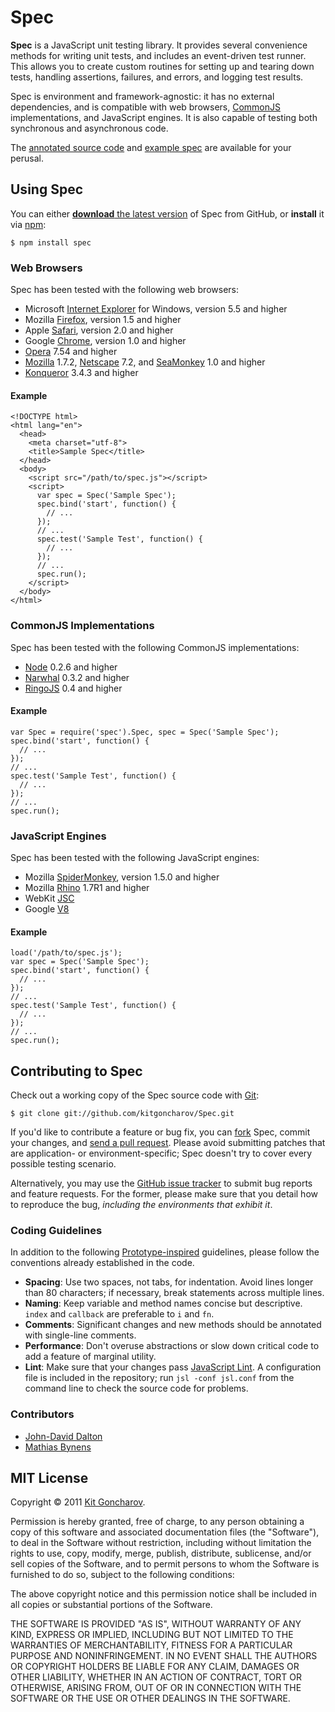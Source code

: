 Spec
====

**Spec** is a JavaScript unit testing library. It provides several convenience methods for writing unit tests, and includes an event-driven test runner. This allows you to create custom routines for setting up and tearing down tests, handling assertions, failures, and errors, and logging test results.

Spec is environment and framework-agnostic: it has no external dependencies, and is compatible with web browsers, [CommonJS](http://www.commonjs.org/) implementations, and JavaScript engines. It is also capable of testing both synchronous and asynchronous code.

The [annotated source code](http://kitgoncharov.github.com/Spec/docs/spec.html) and [example spec](http://kitgoncharov.github.com/Spec/examples/spec.html) are available for your perusal.

## Using Spec

You can either [**download** the latest version](http://kitgoncharov.github.com/Spec/spec.js) of Spec from GitHub, or **install** it via [npm](http://npmjs.org):

    $ npm install spec

### Web Browsers

Spec has been tested with the following web browsers:

* Microsoft [Internet Explorer](http://www.microsoft.com/windows/internet-explorer) for Windows, version 5.5 and higher
* Mozilla [Firefox](http://www.mozilla.com/firefox), version 1.5 and higher
* Apple [Safari](http://www.apple.com/safari), version 2.0 and higher
* Google [Chrome](http://www.google.com/chrome), version 1.0 and higher
* [Opera](http://www.opera.com) 7.54 and higher
* [Mozilla](http://www.mozilla.org/projects/browsers.html) 1.7.2, [Netscape](http://browser.netscape.com/releases) 7.2, and [SeaMonkey](http://www.seamonkey-project.org/) 1.0 and higher
* [Konqueror](http://www.konqueror.org) 3.4.3 and higher

#### Example

    <!DOCTYPE html>
    <html lang="en">
      <head>
        <meta charset="utf-8">
        <title>Sample Spec</title>
      </head>
      <body>
        <script src="/path/to/spec.js"></script>
        <script>
          var spec = Spec('Sample Spec');
          spec.bind('start', function() {
            // ...
          });
          // ...
          spec.test('Sample Test', function() {
            // ...
          });
          // ...
          spec.run();
        </script>
      </body>
    </html>

### CommonJS Implementations

Spec has been tested with the following CommonJS implementations:

* [Node](http://nodejs.org/) 0.2.6 and higher
* [Narwhal](http://narwhaljs.org/) 0.3.2 and higher
* [RingoJS](http://ringojs.org/) 0.4 and higher

#### Example

    var Spec = require('spec').Spec, spec = Spec('Sample Spec');
    spec.bind('start', function() {
      // ...
    });
    // ...
    spec.test('Sample Test', function() {
      // ...
    });
    // ...
    spec.run();

### JavaScript Engines

Spec has been tested with the following JavaScript engines:

* Mozilla [SpiderMonkey](http://www.mozilla.org/js/spidermonkey), version 1.5.0 and higher
* Mozilla [Rhino](http://www.mozilla.org/rhino) 1.7R1 and higher
* WebKit [JSC](https://trac.webkit.org/wiki/JSC)
* Google [V8](http://code.google.com/p/v8)

#### Example

    load('/path/to/spec.js');
    var spec = Spec('Sample Spec');
    spec.bind('start', function() {
      // ...
    });
    // ...
    spec.test('Sample Test', function() {
      // ...
    });
    // ...
    spec.run();

## Contributing to Spec

Check out a working copy of the Spec source code with [Git](http://git-scm.com/):

    $ git clone git://github.com/kitgoncharov/Spec.git

If you'd like to contribute a feature or bug fix, you can [fork](http://help.github.com/forking/) Spec, commit your changes, and [send a pull request](http://help.github.com/pull-requests/). Please avoid submitting patches that are application- or environment-specific; Spec doesn't try to cover every possible testing scenario.

Alternatively, you may use the [GitHub issue tracker](http://github.com/kitgoncharov/Spec/issues) to submit bug reports and feature requests. For the former, please make sure that you detail how to reproduce the bug, *including the environments that exhibit it*.

### Coding Guidelines

In addition to the following [Prototype-inspired](http://prototypejs.org/contribute) guidelines, please follow the conventions already established in the code.

- **Spacing**: Use two spaces, not tabs, for indentation. Avoid lines longer than 80 characters; if necessary, break statements across multiple lines.
- **Naming**: Keep variable and method names concise but descriptive. `index` and `callback` are preferable to `i` and `fn`.
- **Comments**: Significant changes and new methods should be annotated with single-line comments.
- **Performance**: Don't overuse abstractions or slow down critical code to add a feature of marginal utility.
- **Lint**: Make sure that your changes pass [JavaScript Lint](http://javascriptlint.com/). A configuration file is included in the repository; run `jsl -conf jsl.conf` from the command line to check the source code for problems.

### Contributors

* [John-David Dalton](http://allyoucanleet.com/)
* [Mathias Bynens](http://mathiasbynens.be/)

## MIT License

Copyright &copy; 2011 [Kit Goncharov](http://kitgoncharov.github.com).

Permission is hereby granted, free of charge, to any person obtaining a copy of this software and associated documentation files (the "Software"), to deal in the Software without restriction, including without limitation the rights to use, copy, modify, merge, publish, distribute, sublicense, and/or sell copies of the Software, and to permit persons to whom the Software is furnished to do so, subject to the following conditions:

The above copyright notice and this permission notice shall be included in all copies or substantial portions of the Software.

THE SOFTWARE IS PROVIDED "AS IS", WITHOUT WARRANTY OF ANY KIND, EXPRESS OR IMPLIED, INCLUDING BUT NOT LIMITED TO THE WARRANTIES OF MERCHANTABILITY, FITNESS FOR A PARTICULAR PURPOSE AND NONINFRINGEMENT. IN NO EVENT SHALL THE AUTHORS OR COPYRIGHT HOLDERS BE LIABLE FOR ANY CLAIM, DAMAGES OR OTHER LIABILITY, WHETHER IN AN ACTION OF CONTRACT, TORT OR OTHERWISE, ARISING FROM, OUT OF OR IN CONNECTION WITH THE SOFTWARE OR THE USE OR OTHER DEALINGS IN THE SOFTWARE.